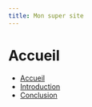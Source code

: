 ```yaml
---
title: Mon super site
---
```


# Accueil

- [Accueil](index.md)
- [Introduction](intro.md)
- [Conclusion](conclu.md)

